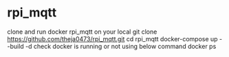 # rpi_mqtt

clone and run docker rpi_mqtt on your local
  git clone https://github.com/theja0473/rpi_mqtt.git
  cd rpi_mqtt
  docker-compose up --build -d
check docker is running or not using below command
  docker ps
